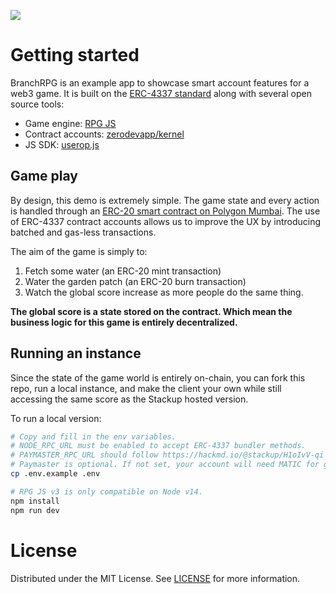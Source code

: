 ![](https://i.imgur.com/1zN8P56.png)

# Getting started

BranchRPG is an example app to showcase smart account features for a web3 game. It is built on the [ERC-4337 standard](https://github.com/eth-infinitism/account-abstraction/blob/develop/eip/EIPS/eip-4337.md) along with several open source tools:

- Game engine: [RPG JS](https://rpgjs.dev/)
- Contract accounts: [zerodevapp/kernel](https://github.com/zerodevapp/kernel)
- JS SDK: [userop.js](https://github.com/MyPallet-org/userop.js)


## Game play

By design, this demo is extremely simple. The game state and every action is handled through an [ERC-20 smart contract on Polygon Mumbai](https://mumbai.polygonscan.com/address/0x20d8aE1faAFc55c8e2f1e86D02a62C79D9A43a73). The use of ERC-4337 contract accounts allows us to improve the UX by introducing batched and gas-less transactions.

The aim of the game is simply to:

1. Fetch some water (an ERC-20 mint transaction)
2. Water the garden patch (an ERC-20 burn transaction)
3. Watch the global score increase as more people do the same thing.

**The global score is a state stored on the contract. Which mean the business logic for this game is entirely decentralized.**

## Running an instance

Since the state of the game world is entirely on-chain, you can fork this repo, run a local instance, and make the client your own while still accessing the same score as the Stackup hosted version.

To run a local version:

```bash
# Copy and fill in the env variables.
# NODE_RPC_URL must be enabled to accept ERC-4337 bundler methods.
# PAYMASTER_RPC_URL should follow https://hackmd.io/@stackup/H1oIvV-qi
# Paymaster is optional. If not set, your account will need MATIC for gas.
cp .env.example .env

# RPG JS v3 is only compatible on Node v14.
npm install
npm run dev
```

# License

Distributed under the MIT License. See [LICENSE](./LICENSE) for more information.